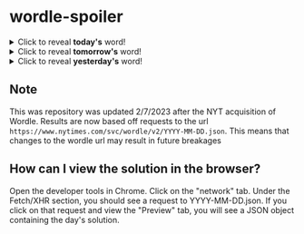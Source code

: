 # wordle-spoiler

<details>
  <summary>Click to reveal <b>today's</b> word!</summary>
  <br>
  <b> fiber </b>
</details>

<details>
  <summary>Click to reveal <b>tomorrow's</b> word!</summary>
  <br>
  <b> dicey </b>
</details>

<details>
  <summary>Click to reveal <b>yesterday's</b> word!</summary>
  <br>
  <b> stint </b>
</details>

## Note
This was repository was updated 2/7/2023 after the NYT acquisition of Wordle. Results are now based off requests to the url `https://www.nytimes.com/svc/wordle/v2/YYYY-MM-DD.json`. This means that changes to the wordle url may result in future breakages

## How can I view the solution in the browser?
Open the developer tools in Chrome. Click on the "network" tab. Under the Fetch/XHR section, you should see a request to YYYY-MM-DD.json. If you click on that request and view the "Preview" tab, you will see a JSON object containing the day's solution.